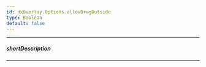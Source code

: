 ```yaml
---
id: dxOverlay.Options.allowDragOutside
type: Boolean
default: false
---
```

---
##### shortDescription
<!-- Description goes here -->

---
<!-- Description goes here -->